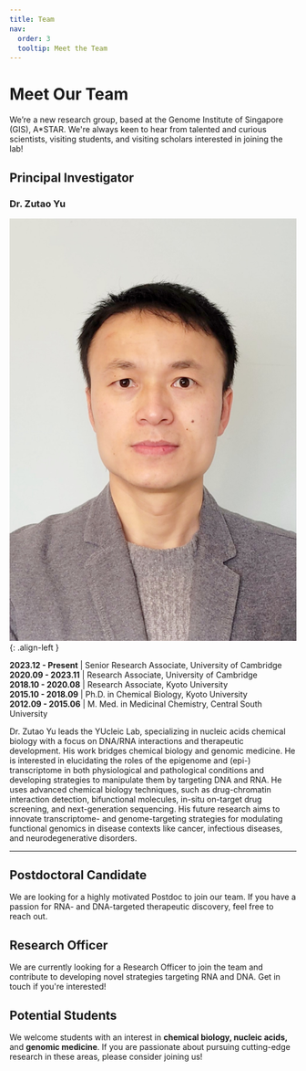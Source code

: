 ```yaml
---
title: Team
nav:
  order: 3
  tooltip: Meet the Team
---
```


# Meet Our Team

We’re a new research group, based at the Genome Institute of Singapore (GIS), A*STAR. We're always keen to hear from talented and curious scientists, visiting students, and visiting scholars interested in joining the lab!

## Principal Investigator

### Dr. Zutao Yu

![Zutao's Photo](/images/zutao.jpg){: .align-left }

**2023.12 - Present** | Senior Research Associate, University of Cambridge  
**2020.09 - 2023.11** | Research Associate, University of Cambridge  
**2018.10 - 2020.08** | Research Associate, Kyoto University  
**2015.10 - 2018.09** | Ph.D. in Chemical Biology, Kyoto University  
**2012.09 - 2015.06** | M. Med. in Medicinal Chemistry, Central South University

Dr. Zutao Yu leads the YUcleic Lab, specializing in nucleic acids chemical biology with a focus on DNA/RNA interactions and therapeutic development. His work bridges chemical biology and genomic medicine. He is interested in elucidating the roles of the epigenome and (epi-) transcriptome in both physiological and pathological conditions and developing strategies to manipulate them by targeting DNA and RNA. He uses advanced chemical biology techniques, such as drug-chromatin interaction detection, bifunctional molecules, in-situ on-target drug screening, and next-generation sequencing. His future research aims to innovate transcriptome- and genome-targeting strategies for modulating functional genomics in disease contexts like cancer, infectious diseases, and neurodegenerative disorders.

---

## Postdoctoral Candidate

We are looking for a highly motivated Postdoc to join our team. If you have a passion for RNA- and DNA-targeted therapeutic discovery, feel free to reach out.

## Research Officer

We are currently looking for a Research Officer to join the team and contribute to developing novel strategies targeting RNA and DNA. Get in touch if you're interested!

## Potential Students

We welcome students with an interest in **chemical biology, nucleic acids,** and **genomic medicine**. If you are passionate about pursuing cutting-edge research in these areas, please consider joining us!
